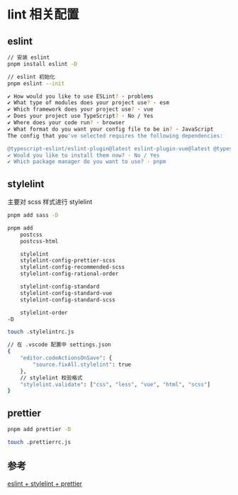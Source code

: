 # lint 相关配置

## eslint

```bash
// 安装 eslint
pnpm install eslint -D

// eslint 初始化
pnpm eslint --init

✔ How would you like to use ESLint? · problems
✔ What type of modules does your project use? · esm
✔ Which framework does your project use? · vue
✔ Does your project use TypeScript? · No / Yes
✔ Where does your code run? · browser
✔ What format do you want your config file to be in? · JavaScript
The config that you've selected requires the following dependencies:

@typescript-eslint/eslint-plugin@latest eslint-plugin-vue@latest @typescript-eslint/parser@latest
✔ Would you like to install them now? · No / Yes
✔ Which package manager do you want to use? · pnpm
```

## stylelint

主要对 scss 样式进行 stylelint

```bash
pnpm add sass -D
```

```bash
pnpm add
    postcss
    postcss-html

    stylelint
    stylelint-config-prettier-scss
    stylelint-config-recommended-scss
    stylelint-config-rational-order

    stylelint-config-standard
    stylelint-config-standard-vue
    stylelint-config-standard-scss

    stylelint-order
-D
```

```bash
touch .stylelintrc.js

// 在 .vscode 配置中 settings.json
{
    "editor.codeActionsOnSave": {
        "source.fixAll.stylelint": true
    },
    // stylelint 校验格式
    "stylelint.validate": ["css", "less", "vue", "html", "scss"]
}
```

## prettier

```bash
pnpm add prettier -D

touch .prettierrc.js
```

## 参考

[eslint + stylelint + prettier](https://juejin.cn/post/7118294114734440455)
